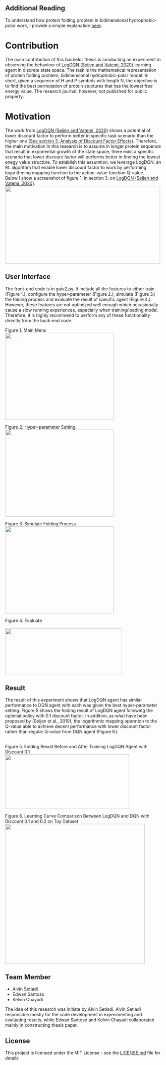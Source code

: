 ## Additional Reading
To understand how protein folding problem in bidimensional hydrophobic-polar work, I provide a simple explanation [here](https://github.com/alvinwatner/HP_Protein_Fold-GymEnv).

# Contribution
The main contribution of this bachelor thesis is conducting an experiment in observing the behaviour of [LogDQN (Seijen and Vatemi, 2020)](https://proceedings.neurips.cc/paper/2019/file/eba237eccc24353ccaa4d62013556ac6-Paper.pdf) learning agent in discrete state space. The task is the mathematical representation of protein folding problem, bidimensional hydrophobic-polar model. In short, given a sequence of H and P symbols with length N, the objective is to find the best permutation of protein stuctures that has the lowest free energy value. The research journal, however, not published for public property. 

# Motivation
The work from [LogDQN (Seijen and Vatemi, 2020)](https://proceedings.neurips.cc/paper/2019/file/eba237eccc24353ccaa4d62013556ac6-Paper.pdf) shows a potential of lower discount factor to perform better in specific task scenario than the higher one ([See section 3. Analysis of Discount Factor Effects](https://proceedings.neurips.cc/paper/2019/file/eba237eccc24353ccaa4d62013556ac6-Paper.pdf)). Therefore, the main motivation in this research is to assume in longer protein sequence that result in exponential growth of the state space, there exist a specific scenario that lower discount factor will performs better in finding the lowest enegy value structure. To establish this assumtion, we leverage LogDQN, an RL algorithm that enable lower discount factor to work by performing logarithming mapping function to the action-value function Q-value.
</br>
Below I show a screenshot of figure 1. in section 3. on [LogDQN (Seijen and Vatemi, 2020)](https://proceedings.neurips.cc/paper/2019/file/eba237eccc24353ccaa4d62013556ac6-Paper.pdf).
</br>
<img src="https://user-images.githubusercontent.com/58515206/134119706-f0182d84-c87b-4bf5-8e9b-bbd2f6a35c5f.png" alt="" data-canonical-src="https://user-images.githubusercontent.com/58515206/134119706-f0182d84-c87b-4bf5-8e9b-bbd2f6a35c5f.png" width="500" height="250" />


## User Interface  

The front-end code is in guiv2.py. It include all the features to either train (Figure 1.), configure the hyper-parameter (Figure 2.), simulate (Figure 3.) the folding process and evaluate the result of specific agent (Figure 4.). However, these features are not optimized well enough which occasionally cause a slow running experiences, especially when training/loading model. Therefore, it is highly recommend to perform any of these functionality directly from the back-end code.

Figure 1. Main Menu 
</br>
<img src="https://user-images.githubusercontent.com/58515206/133737458-c30d2988-0a5a-49ce-9e75-ef88b8ecf43a.png" alt="" data-canonical-src="https://user-images.githubusercontent.com/58515206/133737458-c30d2988-0a5a-49ce-9e75-ef88b8ecf43a.png" width="350" height="280" />

Figure 2. Hyper-parameter Setting 
</br>
<img src="https://user-images.githubusercontent.com/58515206/133739674-8401bd7e-4212-4221-8f6d-e33045da296b.png" alt="" data-canonical-src="https://user-images.githubusercontent.com/58515206/133739674-8401bd7e-4212-4221-8f6d-e33045da296b.png" width="350" height="280" />

Figure 3. Simulate Folding Process 
</br>
<img src="https://user-images.githubusercontent.com/58515206/133739813-129eab7e-9fdb-4342-bc41-e2b80a394641.png" alt="" data-canonical-src="https://user-images.githubusercontent.com/58515206/133739813-129eab7e-9fdb-4342-bc41-e2b80a394641.png" width="350" height="280" />

Figure 4. Evaluate  
</br>
<img src="https://user-images.githubusercontent.com/58515206/133739873-e05a6f12-594f-4770-80d3-a62613a6996e.png" alt="" data-canonical-src="https://user-images.githubusercontent.com/58515206/133739873-e05a6f12-594f-4770-80d3-a62613a6996e.png" width="375" height="150" />

## Result
The result of this experiment shows that LogDQN agent has similar performance to DQN agent with each was given the best hyper-parameter setting. Figure 5 shows the folding result of LogDQN agent following the optimial policy with 0.1 discount factor. In addition, as what have been proposed by (Seijen et al., 2019), the logarithmic mapping operation to the Q-value able to achieve decent performance with lower discount factor rather than regular Q-value from DQN agent (Figure 6.)

</br>
Figure 5. Folding Result Before and After Training LogDQN Agent with Discount 0.1
</br>
<img src="https://user-images.githubusercontent.com/58515206/133741100-9627d128-48d9-484a-98f5-b860b76fa6c3.png" alt="" data-canonical-src="https://user-images.githubusercontent.com/58515206/133741100-9627d128-48d9-484a-98f5-b860b76fa6c3.png" width="400" height="175" />

Figure 6. Learning Curve Comparison Between LogDQN and DQN with Discount 0.1 and 0.3 on Toy Dataset
</br>
<img src="https://user-images.githubusercontent.com/58515206/133741885-df360d37-f1f6-4cfb-9d7a-de98b9fc663e.png" alt="" data-canonical-src="https://user-images.githubusercontent.com/58515206/133741885-df360d37-f1f6-4cfb-9d7a-de98b9fc663e.png" width="450" height="450" />

## Team Member
* Alvin Setiadi 
* Edwan Santoso
* Kelvin Chayadi

The idea of this research was initiate by Alvin Setiadi. Alvin Setiadi responsible mostly for the code development in experimenting and evaluating results, while Edwan Santoso and Kelvin Chayadi collaborated mainly in constructing thesis paper. 


## License

This project is licensed under the MIT License - see the [LICENSE.md](LICENSE.md) file for details


